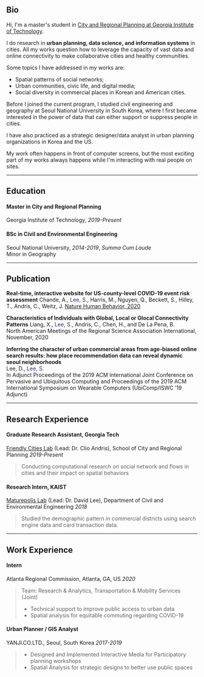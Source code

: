 ## Bio

Hi, I'm a master's student in [City and Regional Planning at Georgia Institute of Technology](https://planning.gatech.edu/).   

I do research in **urban planning, data science, and information systems** in cities. All my works question how to leverage the capacity of vast data and online connectivity to make collaborative cities and healthy communities. 

Some topics I have addressed in my works are: 
- Spatial patterns of social networks; 
- Urban communities, civic life, and digital media; 
- Social diversity in commercial places in Korean and American cities.

Before I joined the current program, I studied civil engineering and geography at Seoul National University in South Korea, where I first became interested in the power of data that can either support or suppress people in cities. 

I have also practiced as a strategic designer/data analyst in urban planning organizations in Korea and the US. 

My work often happens in front of computer screens,  but the most exciting part of my works always happens while I'm interacting with real people on sites.  

---

## Education

#### Master in City and Regional Planning
Georgia Institute of Technology, _2019-Present_   
#### BSc in Civil and Environmental Engineering
Seoul National University, _2014-2019_, _Summa Cum Laude_  
Minor in Geography


---

## Publication 
**Real-time, interactive website for US-county-level COVID-19 event risk assessment**
Chande, A., <span style="color:#3d2478">Lee, S.</span>, Harris, M., Nguyen, Q., Beckett, S., Hilley, T., Andris, C., Weitz, J.
[Nature Human Behavior, 2020](https://www.nature.com/articles/s41562-020-01000-9.epdf?sharing_token=N76iQiJi4MMfZlgL5CzCmtRgN0jAjWel9jnR3ZoTv0MxoMi5KsUayERBHA5eSMONUMN2Q6hJuJwlPGsZt-vBiiTQs7sU1kIpVKm93HyoihgBoBkEvityJyAIQvURfffqrG5TWZSQjM5tYqbOJq9hlmo1Qp5wJ1QsxhnVMRp60AU%3D)

**Characteristics of Individuals with Global, Local or Glocal Connectivity Patterns** 
Liang, X., <span style="color:#3d2478">Lee, S.</span>, Andris, C., Chen, H., and De La Pena, B.  
North American Meetings of the Regional Science Association International, November, 2020    

**Inferring the character of urban commercial areas from age-biased online search results: how place recommendation data can reveal dynamic seoul neighborhoods**  
Lee, D., <span style="color:#3d2478">Lee, S.</span>    
In Adjunct Proceedings of the 2019 ACM International Joint Conference on Pervasive and Ubiquitous Computing and Proceedings of the 2019 ACM International Symposium on Wearable Computers (UbiComp/ISWC ’19 Adjunct)



---

## Research Experience

####  Graduate Research Assistant, Georgia Tech  
[Friendly Cities Lab](http://friendlycities.gatech.edu/) (Lead: Dr. Clio Andris), School of City and Regional Planning _2019-Present_   
> Conducting computational research on social network and flows in cities and their impact on spatial behaviors  

#### Research Intern, KAIST
[Maturepolis Lab](https://maturepolis.com/) (Lead: Dr. David Lee), Department of Civil and Environmental Engineering _2018_ 
> Studied the demographic pattern in commercial districts using search engine data and card transaction data. 

---

## Work Experience 

#### Intern
Atlanta Regional Commission, Atlanta, GA, US _2020_
> Team: Research & Analytics, Transportation & Mobility Services (Joint)
> - Technical support to improve public access to urban data
> - Spatial analysis for equitable commuting regarding COVID-19  

#### Urban Planner / GIS Analyst
YANJI.CO.LTD., Seoul, South Korea _2017-2019_
> - Designed and Implemented Interactive Media for Participatory planning workshops   
> - Spatial Analysis for strategic designs to better use public spaces  

